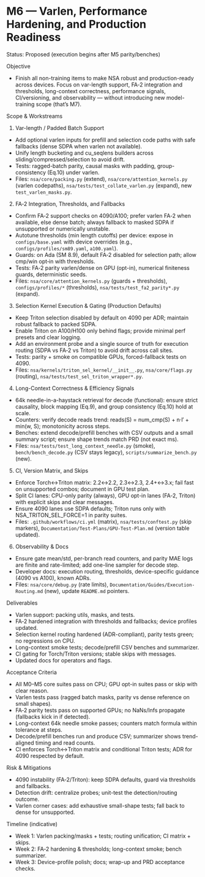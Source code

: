 # M6 — Varlen, Performance Hardening, and Production Readiness

Status: Proposed (execution begins after M5 parity/benches)

Objective
- Finish all non-training items to make NSA robust and production-ready across devices. Focus on var-length support, FA‑2 integration and thresholds, long-context correctness, performance signals, CI/versioning, and observability — without introducing new model-training scope (that’s M7).

Scope & Workstreams

1) Var-length / Padded Batch Support
- Add optional varlen inputs for prefill and selection code paths with safe fallbacks (dense SDPA when varlen not available).
- Unify length bucketing and cu_seqlens builders across sliding/compressed/selection to avoid drift.
- Tests: ragged-batch parity, causal masks with padding, group-consistency (Eq.10) under varlen.
- Files: `nsa/core/packing.py` (extend), `nsa/core/attention_kernels.py` (varlen codepaths), `nsa/tests/test_collate_varlen.py` (expand), new `test_varlen_masks.py`.

2) FA‑2 Integration, Thresholds, and Fallbacks
- Confirm FA‑2 support checks on 4090/A100; prefer varlen FA‑2 when available, else dense batch; always fallback to masked SDPA if unsupported or numerically unstable.
- Autotune thresholds (min length cutoffs) per device: expose in `configs/base.yaml` with device overrides (e.g., `configs/profiles/sm89.yaml`, `a100.yaml`).
- Guards: on Ada (SM 8.9), default FA‑2 disabled for selection path; allow cmp/win opt‑in with thresholds.
- Tests: FA‑2 parity varlen/dense on GPU (opt-in), numerical finiteness guards, deterministic seeds.
- Files: `nsa/core/attention_kernels.py` (guards + thresholds), `configs/profiles/*` (thresholds), `nsa/tests/test_fa2_parity*.py` (expand).

3) Selection Kernel Execution & Gating (Production Defaults)
- Keep Triton selection disabled by default on 4090 per ADR; maintain robust fallback to packed SDPA.
- Enable Triton on A100/H100 only behind flags; provide minimal perf presets and clear logging.
- Add an environment probe and a single source of truth for execution routing (SDPA vs FA‑2 vs Triton) to avoid drift across call sites.
- Tests: parity + smoke on compatible GPUs, forced-fallback tests on 4090.
- Files: `nsa/kernels/triton_sel_kernel/__init__.py`, `nsa/core/flags.py` (routing), `nsa/tests/test_sel_triton_wrapper*.py`.

4) Long-Context Correctness & Efficiency Signals
- 64k needle-in-a-haystack retrieval for decode (functional): ensure strict causality, block mapping (Eq.9), and group consistency (Eq.10) hold at scale.
- Counters: verify decode reads trend: reads(S) = num_cmp(S) + n·l′ + min(w, S); monotonicity across steps.
- Benches: extend decode/prefill benches with CSV outputs and a small summary script; ensure shape trends match PRD (not exact ms).
- Files: `nsa/tests/test_long_context_needle.py` (smoke), `bench/bench_decode.py` (CSV stays legacy), `scripts/summarize_bench.py` (new).

5) CI, Version Matrix, and Skips
- Enforce Torch↔Triton matrix: 2.2↔2.2, 2.3↔2.3, 2.4+↔3.x; fail fast on unsupported combos; document in GPU test plan.
- Split CI lanes: CPU-only parity (always), GPU opt-in lanes (FA‑2, Triton) with explicit skips and clear messages.
- Ensure 4090 lanes use SDPA defaults; Triton runs only with NSA_TRITON_SEL_FORCE=1 in parity suites.
- Files: `.github/workflows/ci.yml` (matrix), `nsa/tests/conftest.py` (skip markers), `Documentation/Test-Plans/GPU-Test-Plan.md` (version table updated).

6) Observability & Docs
- Ensure gate mean/std, per-branch read counters, and parity MAE logs are finite and rate-limited; add one-line sampler for decode step.
- Developer docs: execution routing, thresholds, device-specific guidance (4090 vs A100), known ADRs.
- Files: `nsa/core/debug.py` (rate limits), `Documentation/Guides/Execution-Routing.md` (new), update `README.md` pointers.

Deliverables
- Varlen support: packing utils, masks, and tests.
- FA‑2 hardened integration with thresholds and fallbacks; device profiles updated.
- Selection kernel routing hardened (ADR-compliant), parity tests green; no regressions on CPU.
- Long-context smoke tests; decode/prefill CSV benches and summarizer.
- CI gating for Torch/Triton versions; stable skips with messages.
- Updated docs for operators and flags.

Acceptance Criteria
- All M0–M5 core suites pass on CPU; GPU opt-in suites pass or skip with clear reason.
- Varlen tests pass (ragged batch masks, parity vs dense reference on small shapes).
- FA‑2 parity tests pass on supported GPUs; no NaNs/Infs propagate (fallbacks kick in if detected).
- Long-context 64k needle smoke passes; counters match formula within tolerance at steps.
- Decode/prefill benches run and produce CSV; summarizer shows trend-aligned timing and read counts.
- CI enforces Torch↔Triton matrix and conditional Triton tests; ADR for 4090 respected by default.

Risk & Mitigations
- 4090 instability (FA‑2/Triton): keep SDPA defaults, guard via thresholds and fallbacks.
- Detection drift: centralize probes; unit-test the detection/routing outcome.
- Varlen corner cases: add exhaustive small-shape tests; fall back to dense for unsupported.

Timeline (indicative)
- Week 1: Varlen packing/masks + tests; routing unification; CI matrix + skips.
- Week 2: FA‑2 hardening & thresholds; long-context smoke; bench summarizer.
- Week 3: Device-profile polish; docs; wrap-up and PRD acceptance checks.


